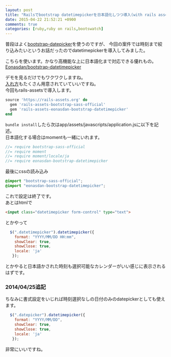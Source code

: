 ```yaml
---
layout: post
title: "Railsでbootstrap datetimepickerを日本語化しつつ導入(with rails assets)"
date: 2015-04-22 21:52:21 +0900
comments: true
categories: [ruby,ruby on rails,bootswatch]
---
```



普段はよく[bootstrap-datepicker](https://github.com/eternicode/bootstrap-datepicker)を使うのですが、
今回の案件では時刻まで絞り込みたいというお話だったのでdatetimepickerを導入してみました。  


こちらを使います。かなり高機能な上に日本語化まで対応できる優れもの。  
[Eonasdan/bootstrap-datetimepicker](http://eonasdan.github.io/bootstrap-datetimepicker/)  
  
デモを見るだけでもワクワクしますね。  
[入れ方](http://eonasdan.github.io/bootstrap-datetimepicker/Installing/)もたくさん用意されていていいですね。  
今回もrails-assetsで導入します。  
  
<!-- more -->
  
```ruby Gemfile
source 'https://rails-assets.org' do
  gem 'rails-assets-bootstrap-sass-official'
  gem 'rails-assets-eonasdan-bootstrap-datetimepicker'
end
```
  
`bundle install`したら次はapp/assets/javascripts/application.jsに以下を記述。  
日本語化する場合はmomentも一緒にいれます。  
  
```js app/assets/javascripts/application.js
//= require bootstrap-sass-official
//= require moment
//= require moment/locale/ja
//= require eonasdan-bootstrap-datetimepicker
```
  
最後にcssの読み込み  
```css app/assets/stylesheets/application.css.scss
@import "bootstrap-sass-official";
@import "eonasdan-bootstrap-datetimepicker";
```
  
これで設定は終了です。  
あとはhtmlで  
  
```html
<input class="datetimepicker form-control" type="text">
```
  
とかやって  
  
```js
  $(".datetimepicker").datetimepicker({
    format: "YYYY/MM/DD HH:mm",
    showClear: true,
    showClose: true,
    locale: 'ja'
   });
```
  
とかやると日本語かされた時刻も選択可能なカレンダーがいい感じに表示されるはずです。
  
### 2014/04/25追記  
  
ちなみに書式設定をいじれば時刻選択なしの日付のみのdatepickerとしても使えます。  
  
```js
  $(".datepicker").datetimepicker({
    format: "YYYY/MM/DD",
    showClear: true,
    showClose: true,
    locale: 'ja'
   });
```
  
非常にいいですね。
